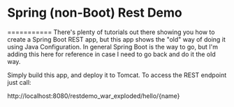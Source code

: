 # Spring (non-Boot) Rest Demo
===========
There's plenty of tutorials out there showing you how to create a Spring Boot REST app, but this app shows the "old" way of
doing it using Java Configuration.  In general Spring Boot is the way to go, but I'm adding this here for reference in case I
need to go back and do it the old way.

Simply build this app, and deploy it to Tomcat.   To access the REST endpoint just call:

http://localhost:8080/restdemo_war_exploded/hello/{name}
